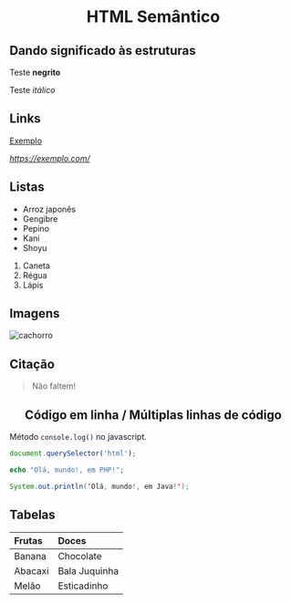 # <div align= center>HTML Semântico</div>
## Dando significado às estruturas
Teste **negrito**

Teste *itálico*

## Links

[Exemplo](https://exemplo.com/)

*<https://exemplo.com/>*

## Listas

* Arroz japonês
* Gengibre
* Pepino
* Kani
* Shoyu

1. Caneta
2. Régua 
3. Lápis

## Imagens

![cachorro](https://pipz.com/static/images/blog/eddie.png)

## Citação
> Não faltem!

## <div align= center> Código em linha / Múltiplas linhas de código</div>

Método `console.log()` no javascript.

```js
document.querySelector('html');
```

~~~php
echo "Olá, mundo!, em PHP!";
~~~

```java
System.out.println('Olá, mundo!, em Java!');
```

## Tabelas

Frutas | Doces
:------ | :-----
Banana | Chocolate
Abacaxi | Bala Juquinha
Melão | Esticadinho

